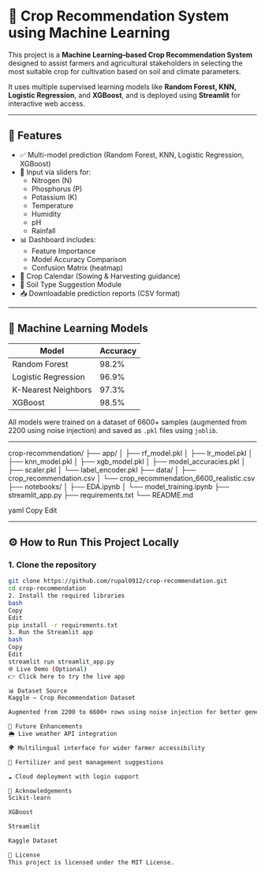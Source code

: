 # 🌾 Crop Recommendation System using Machine Learning

This project is a **Machine Learning–based Crop Recommendation System** designed to assist farmers and agricultural stakeholders in selecting the most suitable crop for cultivation based on soil and climate parameters.

It uses multiple supervised learning models like **Random Forest, KNN, Logistic Regression**, and **XGBoost**, and is deployed using **Streamlit** for interactive web access.

---

## 🚀 Features

- ✅ Multi-model prediction (Random Forest, KNN, Logistic Regression, XGBoost)
- 🔧 Input via sliders for:
  - Nitrogen (N)
  - Phosphorus (P)
  - Potassium (K)
  - Temperature
  - Humidity
  - pH
  - Rainfall
- 📊 Dashboard includes:
  - Feature Importance
  - Model Accuracy Comparison
  - Confusion Matrix (heatmap)
- 📅 Crop Calendar (Sowing & Harvesting guidance)
- 🌱 Soil Type Suggestion Module
- 📥 Downloadable prediction reports (CSV format)

---

## 🧠 Machine Learning Models

| Model                | Accuracy   |
|---------------------|------------|
| Random Forest        | 98.2%      |
| Logistic Regression  | 96.9%      |
| K-Nearest Neighbors  | 97.3%      |
| XGBoost              | 98.5%      |

All models were trained on a dataset of 6600+ samples (augmented from 2200 using noise injection) and saved as `.pkl` files using `joblib`.

---

crop-recommendation/
├── app/
│ ├── rf_model.pkl
│ ├── lr_model.pkl
│ ├── knn_model.pkl
│ ├── xgb_model.pkl
│ ├── model_accuracies.pkl
│ ├── scaler.pkl
│ └── label_encoder.pkl
├── data/
│ ├── crop_recommendation.csv
│ └── crop_recommendation_6600_realistic.csv
├── notebooks/
│ ├── EDA.ipynb
│ └── model_training.ipynb
├── streamlit_app.py
├── requirements.txt
└── README.md

yaml
Copy
Edit

---

## ⚙️ How to Run This Project Locally

### 1. Clone the repository

```bash
git clone https://github.com/rupal0912/crop-recommendation.git
cd crop-recommendation
2. Install the required libraries
bash
Copy
Edit
pip install -r requirements.txt
3. Run the Streamlit app
bash
Copy
Edit
streamlit run streamlit_app.py
🌐 Live Demo (Optional)
👉 Click here to try the live app

📊 Dataset Source
Kaggle – Crop Recommendation Dataset

Augmented from 2200 to 6600+ rows using noise injection for better generalization

🔮 Future Enhancements
🌦️ Live weather API integration

🌍 Multilingual interface for wider farmer accessibility

🧪 Fertilizer and pest management suggestions

☁️ Cloud deployment with login support

🙌 Acknowledgements
Scikit-learn

XGBoost

Streamlit

Kaggle Dataset

📄 License
This project is licensed under the MIT License.


